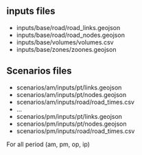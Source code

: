 ## inputs files

- inputs/base/road/road_links.geojson 
- inputs/base/road/road_nodes.geojson
- inputs/base/volumes/volumes.csv
- inputs/base/zones/zoones.geojson

## Scenarios files 
- scenarios/am/inputs/pt/links.geojson
- scenarios/am/inputs/pt/nodes.geojson
- scenarios/am/inputs/road/road_times.csv
- ...
- scenarios/pm/inputs/pt/links.geojson
- scenarios/pm/inputs/pt/nodes.geojson
- scenarios/pm/inputs/road/road_times.csv

For all period (am, pm, op, ip)
